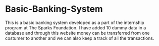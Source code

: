 # Basic-Banking-System
This is a basic banking system developed as a part of the internship program at The Sparks Foundation.
I have added 10 dummy data in a database and through this website money can be transferred from one costumer to another and we can also keep a track of all the transactions.
